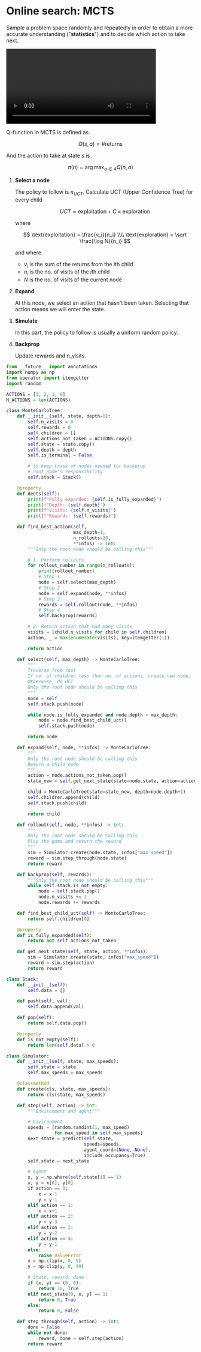 # Online search: MCTS

Sample a problem space randomly and repeatedly in order to obtain a more accurate understanding ("**statistics**") and to decide which action to take next.

<video src="./mcts.mov" width="400" controls>
</video>


Q-function in MCTS is defined as

$$
Q(s,a) = \text{\#returns}
$$

And the action to take at state *s* is

$$
\pi(n) = \arg \max_{a \in A} Q(n,a)
$$

1. **Select a node**
    
    The policy to follow is $\pi_{UCT}$. Calculate UCT (Upper Confidence Tree) for every child
    
    $$
    UCT =  \text{exploitation} + C \times \text{exploration}
    $$
    
    where
    
    $$
    \text{exploitation} = \frac{v_i}{n_i} \\\\
    \text{exploration} = \sqrt \frac{\log N}{n_i}
    $$
    
    and where
    
    - $v_i$ is the sum of the returns from the $i$th child
    - $n_i$ is the no. of visits of the $i$th child
    - $N$ is the no. of visits of the current node
2. **Expand**
    
    At this node, we select an action that hasn't been taken. Selecting that action means we will enter the state.
    
3. **Simulate**
    
    In this part, the policy to follow is usually a uniform random policy.
    
4. **Backprop**
    
    Update rewards and n_visits.


```python
from __future__ import annotations
import numpy as np
from operator import itemgetter
import random

ACTIONS = [3, 2, 1, 0]
N_ACTIONS = len(ACTIONS)

class MonteCarloTree:
    def __init__(self, state, depth=0):
        self.n_visits = 0
        self.rewards = 0
        self.children = []
        self.actions_not_taken = ACTIONS.copy()
        self.state = state.copy()
        self.depth = depth
        self.is_terminal = False

        # to keep track of nodes needed for backprop
        # root node's responsibility
        self.stack = Stack()

    @property
    def deets(self):
        print(f"Fully expanded: {self.is_fully_expanded}")
        print(f"Depth: {self.depth}")
        print(f"Visits: {self.n_visits}")
        print(f"Rewards: {self.rewards}")

    def find_best_action(self,
                         max_depth=1,
                         n_rollouts=20,
                         **infos) -> int:
        """Only the root node should be calling this"""

        # 1. Perform rollouts
        for rollout_number in range(n_rollouts):
            print(rollout_number)
            # Step 1
            node = self.select(max_depth)
            # Step 2
            node = self.expand(node, **infos)
            # Step 3
            rewards = self.rollout(node, **infos)
            # Step 4
            self.backprop(rewards)

        # 2. Return action that had many visits
        visits = [child.n_visits for child in self.children]
        action, _ = max(enumerate(visits), key=itemgetter(1))

        return action

    def select(self, max_depth) -> MonteCarloTree:
        """
        Traverse from root
        If no. of children less than no. of actions, create new node.
        Otherwise, do UCT
        Only the root node should be calling this
        """
        node = self
        self.stack.push(node)

        while node.is_fully_expanded and node.depth < max_depth:
            node = node.find_best_child_uct()
            self.stack.push(node)

        return node

    def expand(self, node, **infos) -> MonteCarloTree:
        """
        Only the root node should be calling this
        Return a child node
        """
        action = node.actions_not_taken.pop()
        state_new = self.get_next_state(state=node.state, action=action, **infos)

        child = MonteCarloTree(state=state_new, depth=node.depth+1)
        self.children.append(child)
        self.stack.push(child)

        return child

    def rollout(self, node, **infos) -> int:
        """
        Only the root node should be calling this
        Play the game and return the reward
        """
        sim = Simulator.create(node.state, infos["max_speed"])
        reward = sim.step_through(node.state)
        return reward

    def backprop(self, rewards):
        """Only the root node should be calling this"""
        while self.stack.is_not_empty:
            node = self.stack.pop()
            node.n_visits += 1
            node.rewards += rewards

    def find_best_child_uct(self) -> MonteCarloTree:
        return self.children[0]

    @property
    def is_fully_expanded(self):
        return not self.actions_not_taken

    def get_next_state(self, state, action, **infos):
        sim = Simulator.create(state, infos["max_speed"])
        reward = sim.step(action)
        return reward

class Stack:
    def __init__(self):
        self.data = []

    def push(self, val):
        self.data.append(val)

    def pop(self):
        return self.data.pop()

    @property
    def is_not_empty(self):
        return len(self.data) > 0

class Simulator:
    def __init__(self, state, max_speeds):
        self.state = state
        self.max_speeds = max_speeds

    @classmethod
    def create(cls, state, max_speeds):
        return cls(state, max_speeds)

    def step(self, action) -> int:
        """Environment and agent"""

        # Environment
        speeds = [random.randint(1, max_speed)
                  for max_speed in self.max_speeds]
        next_state = predict(self.state,
                             speeds=speeds,
                             agent_coord=(None, None),
                             include_occupancy=True)
        self.state = next_state

        # Agent
        x, y = np.where(self.state[1] == 1)
        x, y = x[0], y[0]
        if action == 0:
            x = x-1
            y = y-1
        elif action == 1:
            x = x+1
        elif action == 2:
            y = y-3
        elif action == 3:
            y = y-2
        elif action == 4:
            y = y-1
        else:
            raise ValueError
        x = np.clip(x, 0, 9)
        y = np.clip(y, 0, 49)

        # State, reward, done
        if (x, y) == (0, 0):
            return 10, True
        elif next_state[0, x, y] == 1:
            return 0, True
        else:
            return 0, False

    def step_through(self, action) -> int:
        done = False
        while not done:
            reward, done = self.step(action)
        return reward
```
